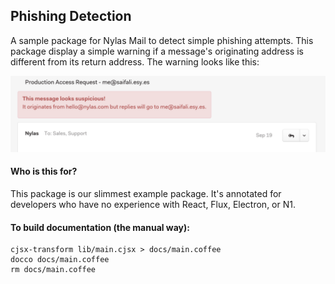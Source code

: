 
## Phishing Detection

A sample package for Nylas Mail to detect simple phishing attempts. This package display a simple warning if
a message's originating address is different from its return address. The warning looks like this:

![screenshot](./screenshot.png)

#### Who is this for?

This package is our slimmest example package. It's annotated for developers who have no experience with React, Flux, Electron, or N1.

#### To build documentation (the manual way):

```
cjsx-transform lib/main.cjsx > docs/main.coffee
docco docs/main.coffee
rm docs/main.coffee
```
